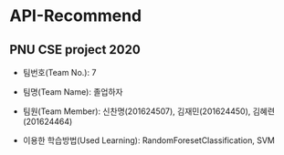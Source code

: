 # API-Recommend

## PNU CSE project 2020


* 팀번호(Team No.): 7

* 팀명(Team Name): 졸업하자

* 팀원(Team Member): 신찬명(201624507), 김재민(201624450), 김혜련(201624464)

* 이용한 학습방법(Used Learning): RandomForesetClassification, SVM